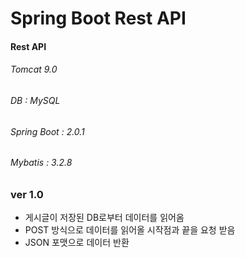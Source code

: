 # Spring Boot Rest API
#### Rest API

###### Tomcat 9.0 
###### DB : MySQL
###### Spring Boot : 2.0.1
###### Mybatis : 3.2.8

### ver 1.0
- 게시글이 저장된 DB로부터 데이터를 읽어옴
- POST 방식으로 데이터를 읽어올 시작점과 끝을 요청 받음
- JSON 포맷으로 데이터 반환
